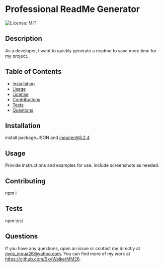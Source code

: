 
  # Professional ReadMe Generator

  ![License: MIT](https://img.shields.io/github/license/Naereen/StrapDown.js.svg)

  ## Description
  As a developer, I want to quickly generate a readme to save more time for my project.

  ## Table of Contents 
  - [Installation](#installation)
  - [Usage](#usage)
  - [License](#license)
  - [Contributions](#contributing)
  - [Tests](#tests)
  - [Questions](#questions)

  ## Installation
  install package.JSON and inquirer@8.2.4

  ## Usage
  Provide instructions and examples for use. Include screenshots as needed.

  ## Contributing
  npm i

  ## Tests
  npm test

  ## Questions
  If you have any questions, open an issue or contact me directly at myia_moua26@yahoo.com. You can find more of my work at https://github.com/SkyWalkerMM26.
